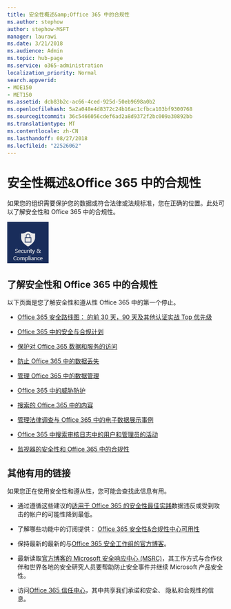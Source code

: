 ```yaml
---
title: 安全性概述&amp;Office 365 中的合规性
ms.author: stephow
author: stephow-MSFT
manager: laurawi
ms.date: 3/21/2018
ms.audience: Admin
ms.topic: hub-page
ms.service: o365-administration
localization_priority: Normal
search.appverid:
- MOE150
- MET150
ms.assetid: dcb83b2c-ac66-4ced-925d-50eb9698a0b2
ms.openlocfilehash: 5a2a048e4d8372c24b16ac1cfbca103bf9300768
ms.sourcegitcommit: 36c5466056cdef6ad2a8d9372f2bc009a30892bb
ms.translationtype: MT
ms.contentlocale: zh-CN
ms.lasthandoff: 08/27/2018
ms.locfileid: "22526062"
---
```

# <a name="overview-of-security-amp-compliance-in-office-365"></a>安全性概述&amp;Office 365 中的合规性

如果您的组织需要保护您的数据或符合法律或法规标准，您在正确的位置。此处可以了解安全性和 Office 365 中的合规性。
  
![在 Office 365 应用程序菜单上的安全性和遵从性的应用程序](media/d64f43a2-582b-4bfd-a148-ec641fade47a.png)
  
## <a name="learn-about-security-and-compliance-in-office-365"></a>了解安全性和 Office 365 中的合规性

以下页面是您了解安全性和遵从性 Office 365 中的第一个停止。 
  
- [Office 365 安全路线图： 的前 30 天，90 天及其他认证实战 Top 优先级](security-roadmap.md)
    
- [Office 365 中的安全与合规计划](plan-for-security-and-compliance.md)
    
- [保护对 Office 365 数据和服务的访问](protect-access-to-data-and-services.md)
    
- [防止 Office 365 中的数据丢失](prevent-data-loss.md)
    
- [管理 Office 365 中的数据管理](manage-data-governance.md)
    
- [Office 365 中的威胁防护](protect-against-threats.md)
    
- [搜索的 Office 365 中的内容](search-for-content.md)
    
- [管理法律调查与 Office 365 中的电子数据展示事例](manage-legal-investigations.md)
    
- [Office 365 中搜索审核日志中的用户和管理员的活动](search-the-audit-log.md)
    
- [监视器的安全性和 Office 365 中的合规性](monitor-security-and-compliance.md)
    
## <a name="other-useful-links"></a>其他有用的链接

如果您正在使用安全性和遵从性，您可能会查找此信息有用。
  
- 通过遵循这些建议的[适用于 Office 365 的安全性最佳实践](security-best-practices.md)数据违反或受到攻击的帐户的可能性降到最低。
    
- 了解哪些功能中的订阅提供： [Office 365 安全性&amp;合规性中心可用性](https://go.microsoft.com/fwlink/?linkid=852983)
    
- 保持最新的最新的与[Office 365 安全工作组的官方博客](https://go.microsoft.com/fwlink/?linkid=852984)。
    
- 最新读取[官方博客的 Microsoft 安全响应中心 (MSRC)](https://go.microsoft.com/fwlink/?linkid=852985)，其工作方式与合作伙伴和世界各地的安全研究人员要帮助防止安全事件并继续 Microsoft 产品安全性。
    
- 访问[Office 365 信任中心](https://go.microsoft.com/fwlink/?linkid=845428)，其中共享我们承诺和安全、 隐私和合规性的信息。
    

